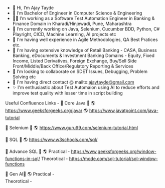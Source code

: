 - 👋 Hi, I’m Ajay Tayde 
- 📐 I’m Bachelor of Engineer in Computer Science & Engineering
- 👨‍💻 I’m working as a Software Test Automation Engineer in Banking & Finance Domain in Kharadi/Hinjewadi, Pune, Maharashtra
- 🌱 I’m currently working on Java, Selenium, Cucumber BDD, Python, C# Playright, CICD, Machine Learning, AI projects etc
- 🌱 I'm having well experience in Agile Methodologies, QA Best Pratices etc.
- 🌱 I'm having extensive knowledge of Retail Banking - CASA, Business Banking, eDocuments & Investment Banking Domains - Equity, Fixed Income, Listed Derivatives, Foreign Exchange, Buy/Sell Side Front/Middle/Back Office/Regulatory Reporting & Services
- 💞️ I’m looking to collaborate on SDET Issues, Debugging, Problem Solving etc
- 📧 I'm having direct contact @ mailto:ajaytayde@gmail.com
- ✨ I'm enthusiastic about Test Automaion using AI to reduce efforts and improve test quality with lesser time in script building



Useful Confluence Links -
🌱 Core Java 🌱
🌎   https://www.geeksforgeeks.org/java/
🌎   https://www.javatpoint.com/java-tutorial

🌱 Selenium 🌱
🌎   https://www.guru99.com/selenium-tutorial.html


🌱 SQL 🌱
🌎   https://www.w3schools.com/sql/

🌱 Advance SQL 🌱
🌎   Practical - https://www.geeksforgeeks.org/window-functions-in-sql/
     Theorotical - https://mode.com/sql-tutorial/sql-window-functions


🌱 Gen AI🌱
🌎   Practical -  
     Theorotical - 
     
<!---
devajaytayde/devajaytayde is a ✨ special ✨ repository because its `README.md` (this file) appears on your GitHub profile.
You can click the Preview link to take a look at your changes.
--->
